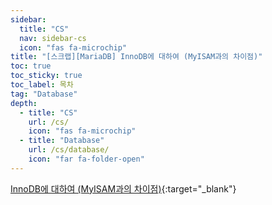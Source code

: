 ```yaml
---
sidebar:
  title: "CS"
  nav: sidebar-cs
  icon: "fas fa-microchip"
title: "[스크랩][MariaDB] InnoDB에 대하여 (MyISAM과의 차이점)"
toc: true
toc_sticky: true
toc_label: 목차
tag: "Database"
depth:
  - title: "CS"
    url: /cs/
    icon: "fas fa-microchip"
  - title: "Database"
    url: /cs/database/
    icon: "far fa-folder-open"
---
```

[<i class="fas fa-link"></i> InnoDB에 대하여 (MyISAM과의 차이점)](https://sarc.io/index.php/mariadb/346-innodb-myisam){:target="_blank"}

